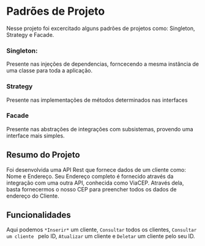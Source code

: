 # Padrões de Projeto

Nesse projeto foi excercitado alguns padrões de projetos como: Singleton, Strategy e Facade.

### Singleton:
Presente nas injeções de dependencias, forncecendo a mesma instância de uma classe para toda a aplicação.
### Strategy
Presente nas implementações de métodos determinados nas interfaces
### Facade
Presente nas abstrações de integrações com subsistemas, provendo uma interface mais simples.

## Resumo do Projeto

Foi desenvolvida uma API Rest que fornece dados de um cliente como: Nome e Endereço. Seu Endereço completo é fornecido através da integração com uma outra API, conhecida
como ViaCEP. Através dela, basta fornecermos o nosso CEP para preencher todos os dados de endereço do Cliente.

## Funcionalidades

Aqui podemos `*Inserir*` um cliente, `Consultar` todos os clientes, `Consultar um cliente ` pelo ID, `Atualizar` um cliente e `Deletar` um cliente pelo seu ID.


